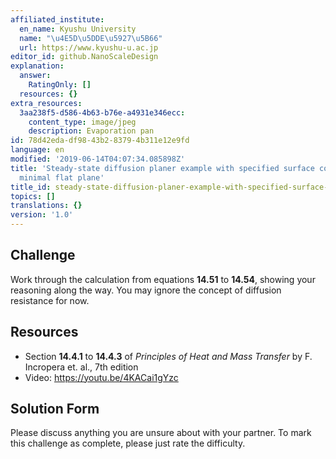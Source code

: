```yaml
---
affiliated_institute:
  en_name: Kyushu University
  name: "\u4E5D\u5DDE\u5927\u5B66"
  url: https://www.kyushu-u.ac.jp
editor_id: github.NanoScaleDesign
explanation:
  answer:
    RatingOnly: []
  resources: {}
extra_resources:
  3aa238f5-d586-4b63-b76e-a4931e346ecc:
    content_type: image/jpeg
    description: Evaporation pan
id: 78d42eda-df98-43b2-8379-4b311e12e9fd
language: en
modified: '2019-06-14T04:07:34.085898Z'
title: 'Steady-state diffusion planer example with specified surface concentrations:
  minimal flat plane'
title_id: steady-state-diffusion-planer-example-with-specified-surface-concentrations-minimal-flat-plane
topics: []
translations: {}
version: '1.0'
---
```


## Challenge
Work through the calculation from equations **14.51** to **14.54**, showing your reasoning along the way. You may ignore the concept of diffusion resistance for now.


## Resources

- Section **14.4.1** to **14.4.3** of *Principles of Heat and Mass Transfer* by F. Incropera et. al., 7th edition
- Video: https://youtu.be/4KACai1gYzc


## Solution Form
Please discuss anything you are unsure about with your partner.
To mark this challenge as complete, please just rate the difficulty.
